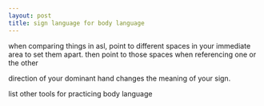 ```yaml
---
layout: post
title: sign language for body language 
---
```


when comparing things in asl, point to different spaces in your immediate area to set them apart. then point to those spaces when referencing one or the other

direction of your dominant hand changes the meaning of your sign.

list other tools for practicing body language
